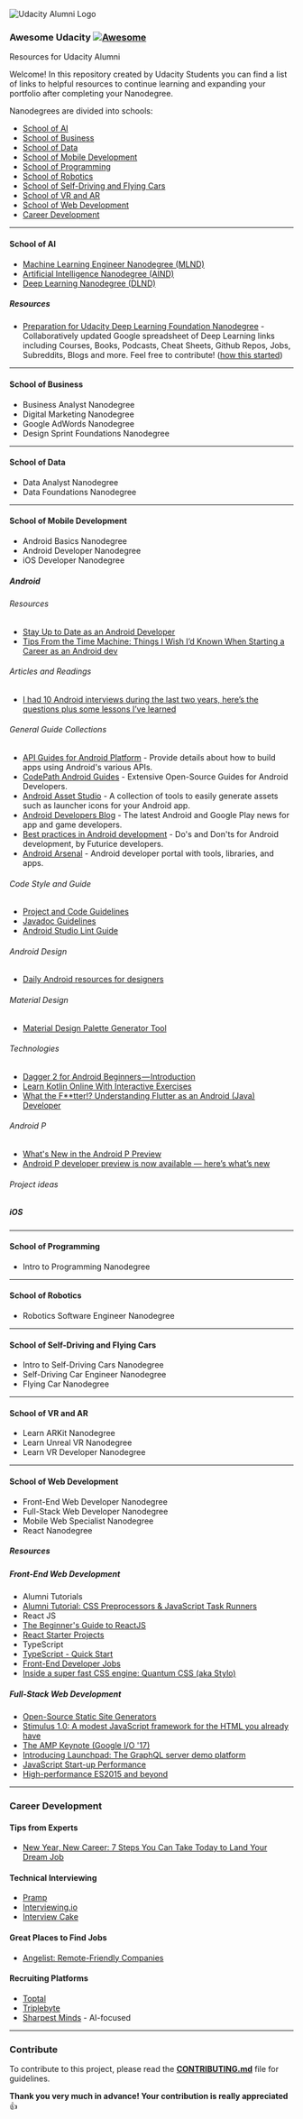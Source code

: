 ![Udacity Alumni Logo](img/alumni-logo.png)

### **Awesome Udacity** [![Awesome](https://cdn.rawgit.com/sindresorhus/awesome/d7305f38d29fed78fa85652e3a63e154dd8e8829/media/badge.svg)](https://github.com/sindresorhus/awesome)

Resources for Udacity Alumni

Welcome!  In this repository created by Udacity Students you can find a list of links to helpful resources to continue learning and expanding your portfolio after completing your Nanodegree.

Nanodegrees are divided into schools:

<!-- table of contents -->

- [School of AI](#school-of-ai)
- [School of Business](#school-of-business)
- [School of Data](#school-of-data)
- [School of Mobile Development](#school-of-mobile-development)
- [School of Programming](#school-of-programming)
- [School of Robotics](#school-of-robotics)
- [School of Self-Driving and Flying Cars](#school-of-self-driving-and-flying-cars)
- [School of VR and AR](#school-of-vr-and-ar)
- [School of Web Development](#school-of-web-development)
- [Career Development](#career-development)


---

<!-- resources -->

#### School of AI

* [Machine Learning Engineer Nanodegree (MLND)](https://www.udacity.com/course/machine-learning-engineer-nanodegree--nd009t)
* [Artificial Intelligence Nanodegree (AIND)](https://www.udacity.com/course/artificial-intelligence-nanodegree--nd889)
* [Deep Learning Nanodegree (DLND)](https://www.udacity.com/course/deep-learning-nanodegree--nd101)

##### Resources

* [Preparation for Udacity Deep Learning Foundation Nanodegree](https://docs.google.com/spreadsheets/d/1NZtIxDWiJ_B0UKhIDUk-wTZAT3Fxfh-fGwcQKXg1bQU/edit#gid=0) - Collaboratively updated Google spreadsheet of Deep Learning links including Courses, Books, Podcasts, Cheat Sheets, Github Repos, Jobs, Subreddits, Blogs and more. Feel free to contribute! ([how this started](https://knowledgesharing1141.wordpress.com/2017/03/01/blogging-the-udacity-deep-learning-foundation-nano-degree/))

---

#### School of Business

* Business Analyst Nanodegree
* Digital Marketing Nanodegree
* Google AdWords Nanodegree
* Design Sprint Foundations Nanodegree

---

#### School of Data

* Data Analyst Nanodegree
* Data Foundations Nanodegree

---

#### School of Mobile Development

* Android Basics Nanodegree
* Android Developer Nanodegree
* iOS Developer Nanodegree

##### Android

###### Resources
* [Stay Up to Date as an Android Developer](https://www.youtube.com/watch?v=1QUMtQyvKYs&feature=youtu.be)
* [Tips From the Time Machine: Things I Wish I’d Known When Starting a Career as an Android dev](https://chicagoroboto.com/sessions/tips-time-machine-things-wish-id-known-starting-career-android-dev/)

###### Articles and Readings
* [I had 10 Android interviews during the last two years, here’s the questions plus some lessons I’ve learned](https://android.jlelse.eu/i-had-10-android-interviews-during-the-last-two-years-heres-the-questions-plus-some-lessons-i-ve-cdc583dfbc65?gi=7fc5f5fbdae4)

###### General Guide Collections
* [API Guides for Android Platform](https://developer.android.com/guide/index.html) - Provide details about how to build apps using Android's various APIs.
* [CodePath Android Guides](https://github.com/codepath/android_guides/wiki) - Extensive Open-Source Guides for Android Developers.
* [Android Asset Studio](https://romannurik.github.io/AndroidAssetStudio/index.html) - A collection of tools to easily generate assets such as launcher icons for your Android app.
* [Android Developers Blog](https://android-developers.googleblog.com/) - The latest Android and Google Play news for app and game developers.
* [Best practices in Android development](https://github.com/futurice/android-best-practices) - Do's and Don'ts for Android development, by Futurice developers.
* [Android Arsenal](https://android-arsenal.com/) - Android developer portal with tools, libraries, and apps.

###### Code Style and Guide
* [Project and Code Guidelines](https://github.com/ribot/android-guidelines/blob/master/project_and_code_guidelines.md)
* [Javadoc Guidelines](http://www.oracle.com/technetwork/java/javase/documentation/index-137868.html)
* [Android Studio Lint Guide](https://developer.android.com/studio/write/lint.html)

###### Android Design 
* [Daily Android resources for designers](https://www.uplabs.com/android)

###### Material Design
* [Material Design Palette Generator Tool](https://www.materialpalette.com/)

###### Technologies 
* [Dagger 2 for Android Beginners — Introduction](https://medium.com/@harivigneshjayapalan/dagger-2-for-android-beginners-introduction-be6580cb3edb)
* [Learn Kotlin Online With Interactive Exercises](https://try.kotlinlang.org/#/Examples/Hello,%20world!/Simplest%20version/Simplest%20version.kt)
* [What the F**tter!? Understanding Flutter as an Android (Java) Developer](https://medium.com/@daggerdwivedi/what-the-f-tter-understanding-flutter-as-an-android-java-developer-2158086a2bd9)

###### Android P
* [What's New in the Android P Preview](https://www.youtube.com/watch?v=LBBqTd6uOd4)
* [Android P developer preview is now available — here’s what’s new](https://www.theverge.com/2018/3/7/17088394/android-p-developer-preview-notifications-kotlin-microphone)

###### Project ideas


##### iOS

---

#### School of Programming

* Intro to Programming Nanodegree

---

#### School of Robotics

* Robotics Software Engineer Nanodegree

---

#### School of Self-Driving and Flying Cars

* Intro to Self-Driving Cars Nanodegree
* Self-Driving Car Engineer Nanodegree
* Flying Car Nanodegree

---

#### School of VR and AR

* Learn ARKit Nanodegree
* Learn Unreal VR Nanodegree
* Learn VR Developer Nanodegree

---

#### School of Web Development

* Front-End Web Developer Nanodegree
* Full-Stack Web Developer Nanodegree
* Mobile Web Specialist Nanodegree
* React Nanodegree

##### Resources

##### Front-End Web Development
* Alumni Tutorials
* [Alumni Tutorial: CSS Preprocessors & JavaScript Task Runners](https://vimeo.com/261181592)
* React JS
* [The Beginner's Guide to ReactJS](https://egghead.io/courses/the-beginner-s-guide-to-reactjs)
* [React Starter Projects](https://www.javascriptstuff.com/react-starter-projects/)
* TypeScript
* [TypeScript - Quick Start](https://www.typescriptlang.org/docs/tutorial.html)
* [Front-End Developer Jobs](http://frontenddeveloperjob.com/)
* [Inside a super fast CSS engine: Quantum CSS (aka Stylo)](https://hacks.mozilla.org/2017/08/inside-a-super-fast-css-engine-quantum-css-aka-stylo/)

##### Full-Stack Web Development
* [Open-Source Static Site Generators](https://www.staticgen.com/)
* [Stimulus 1.0: A modest JavaScript framework for the HTML you already have](https://m.signalvnoise.com/stimulus-1-0-a-modest-javascript-framework-for-the-html-you-already-have-f04307009130)
* [The AMP Keynote (Google I/O '17)](https://www.youtube.com/watch?v=BGyF5Uh3w1M)
* [Introducing Launchpad: The GraphQL server demo platform](https://dev-blog.apollodata.com/introducing-launchpad-the-graphql-server-demo-platform-cc4e7481fcba)
* [JavaScript Start-up Performance](https://medium.com/reloading/javascript-start-up-performance-69200f43b201)
* [High-performance ES2015 and beyond](https://v8project.blogspot.com/2017/02/high-performance-es2015-and-beyond.html)

<!-- ##### Technical Interviewing Resources -->
<!-- ##### Project ideas -->

---

### Career Development

#### Tips from Experts

* [New Year, New Career: 7 Steps You Can Take Today to Land Your Dream Job](https://www.youtube.com/watch?v=JxLQ7UV321Q&feature=youtu.be&t=43m11s)

<!-- #### General Interviewing Resources -->

#### Technical Interviewing 

* [Pramp](http://pramp.com)
* [Interviewing.io](http://interviewing.io)
* [Interview Cake](https://www.interviewcake.com/)

#### Great Places to Find Jobs

* [Angelist: Remote-Friendly Companies](https://angel.co/job-collections/23-remote-friendly-companies)

#### Recruiting Platforms

* [Toptal](https://www.toptal.com/)
* [Triplebyte](https://triplebyte.com/)
* [Sharpest Minds](http://www.sharpestminds.com/) - AI-focused

---

### Contribute

To contribute to this project, please read the [**CONTRIBUTING.md**](CONTRIBUTING.md) file for guidelines. 

**Thank you very much in advance! Your contribution is really appreciated** 👍
